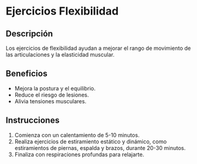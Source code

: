 # Ejercicios Flexibilidad 
## Descripción
Los ejercicios de flexibilidad ayudan a mejorar el rango de movimiento de las articulaciones y la elasticidad muscular.
## Beneficios
- Mejora la postura y el equilibrio.
- Reduce el riesgo de lesiones.
- Alivia tensiones musculares.
## Instrucciones
1. Comienza con un calentamiento de 5-10 minutos.
2. Realiza ejercicios de estiramiento estático y dinámico, como estiramientos de piernas, espalda y brazos, durante 20-30 minutos.
3. Finaliza con respiraciones profundas para relajarte.
